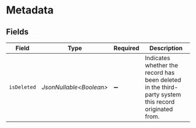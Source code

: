 # Metadata


## Fields

| Field                                                                                                | Type                                                                                                 | Required                                                                                             | Description                                                                                          |
| ---------------------------------------------------------------------------------------------------- | ---------------------------------------------------------------------------------------------------- | ---------------------------------------------------------------------------------------------------- | ---------------------------------------------------------------------------------------------------- |
| `isDeleted`                                                                                          | *JsonNullable\<Boolean>*                                                                             | :heavy_minus_sign:                                                                                   | Indicates whether the record has been deleted in the third-party system this record originated from. |